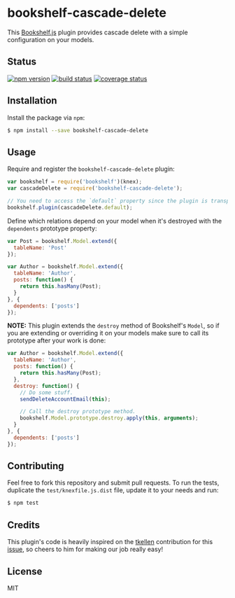 # bookshelf-cascade-delete

This [Bookshelf.js](https://github.com/tgriesser/bookshelf) plugin provides cascade delete with a simple configuration on your models.

## Status

[![npm version][npm-image]][npm-url] [![build status][travis-image]][travis-url] [![coverage status][coveralls-image]][coveralls-url]

## Installation

Install the package via `npm`:

```sh
$ npm install --save bookshelf-cascade-delete
```

## Usage

Require and register the `bookshelf-cascade-delete` plugin:

```js
var bookshelf = require('bookshelf')(knex);
var cascadeDelete = require('bookshelf-cascade-delete');

// You need to access the `default` property since the plugin is transpilled from es6 modules syntax.
bookshelf.plugin(cascadeDelete.default);
```

Define which relations depend on your model when it's destroyed with the `dependents` prototype property:

```js
var Post = bookshelf.Model.extend({
  tableName: 'Post'
});

var Author = bookshelf.Model.extend({
  tableName: 'Author',
  posts: function() {
    return this.hasMany(Post);
  }
}, {
  dependents: ['posts']
});
```

**NOTE:** This plugin extends the `destroy` method of Bookshelf's `Model`, so if you are extending or overriding it on your models make sure to call its prototype after your work is done:

```js
var Author = bookshelf.Model.extend({
  tableName: 'Author',
  posts: function() {
    return this.hasMany(Post);
  },
  destroy: function() {
    // Do some stuff.
    sendDeleteAccountEmail(this);

    // Call the destroy prototype method.
    bookshelf.Model.prototype.destroy.apply(this, arguments);
  }
}, {
  dependents: ['posts']
});
```

## Contributing

Feel free to fork this repository and submit pull requests. To run the tests, duplicate the `test/knexfile.js.dist` file, update it to your needs and run:

```sh
$ npm test
```

## Credits

This plugin's code is heavily inspired on the [tkellen](https://github.com/tkellen) contribution for this [issue](https://github.com/tgriesser/bookshelf/issues/135), so cheers to him for making our job really easy!

## License

MIT

[coveralls-image]: https://coveralls.io/repos/github/seegno/bookshelf-cascade-delete/badge.svg?branch=master
[coveralls-url]: https://coveralls.io/github/seegno/bookshelf-cascade-delete?branch=master
[npm-image]: https://img.shields.io/npm/v/bookshelf-cascade-delete.svg?style=flat-square
[npm-url]: https://npmjs.org/package/bookshelf-cascade-delete
[travis-image]: https://img.shields.io/travis/seegno/bookshelf-cascade-delete.svg?style=flat-square
[travis-url]: https://travis-ci.org/seegno/bookshelf-cascade-delete
